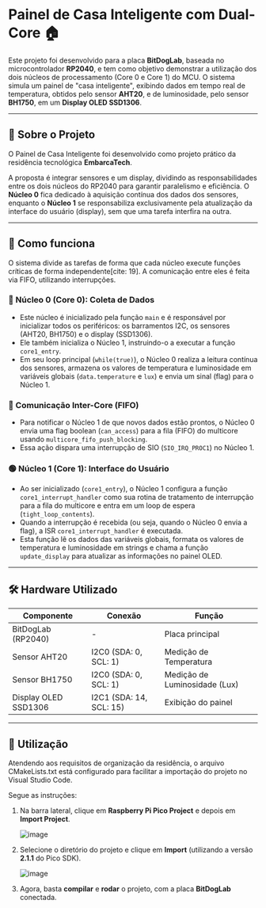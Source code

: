 # Painel de Casa Inteligente com Dual-Core 🏠

Este projeto foi desenvolvido para a placa **BitDogLab**, baseada no microcontrolador **RP2040**, e tem como objetivo demonstrar a utilização dos dois núcleos de processamento (Core 0 e Core 1) do MCU. O sistema simula um painel de "casa inteligente", exibindo dados em tempo real de temperatura, obtidos pelo sensor **AHT20**, e de luminosidade, pelo sensor **BH1750**, em um **Display OLED SSD1306**.

---

## 📌 Sobre o Projeto

O Painel de Casa Inteligente foi desenvolvido como projeto prático da residência tecnológica **EmbarcaTech**.

A proposta é integrar sensores e um display, dividindo as responsabilidades entre os dois núcleos do RP2040 para garantir paralelismo e eficiência. O **Núcleo 0** fica dedicado à aquisição contínua dos dados dos sensores, enquanto o **Núcleo 1** se responsabiliza exclusivamente pela atualização da interface do usuário (display), sem que uma tarefa interfira na outra.

---

## 🧠 Como funciona

O sistema divide as tarefas de forma que cada núcleo execute funções críticas de forma independente[cite: 19]. A comunicação entre eles é feita via FIFO, utilizando interrupções.

### 🔵 Núcleo 0 (Core 0): Coleta de Dados

* Este núcleo é inicializado pela função `main` e é responsável por inicializar todos os periféricos: os barramentos I2C, os sensores (AHT20, BH1750) e o display (SSD1306).
* Ele também inicializa o Núcleo 1, instruindo-o a executar a função `core1_entry`.
* Em seu loop principal (`while(true)`), o Núcleo 0 realiza a leitura contínua dos sensores, armazena os valores de temperatura e luminosidade em variáveis globais (`data.temperature` e `lux`) e envia um sinal (flag) para o Núcleo 1.

### 🔄 Comunicação Inter-Core (FIFO)

* Para notificar o Núcleo 1 de que novos dados estão prontos, o Núcleo 0 envia uma flag boolean (`can_access`) para a fila (FIFO) do multicore usando `multicore_fifo_push_blocking`.
* Essa ação dispara uma interrupção de SIO (`SIO_IRQ_PROC1`) no Núcleo 1.

### 🟢 Núcleo 1 (Core 1): Interface do Usuário

* Ao ser inicializado (`core1_entry`), o Núcleo 1 configura a função `core1_interrupt_handler` como sua rotina de tratamento de interrupção para a fila do multicore e entra em um loop de espera (`tight_loop_contents`).
* Quando a interrupção é recebida (ou seja, quando o Núcleo 0 envia a flag), a ISR `core1_interrupt_handler` é executada.
* Esta função lê os dados das variáveis globais, formata os valores de temperatura e luminosidade em strings e chama a função `update_display` para atualizar as informações no painel OLED.

---

## 🛠️ Hardware Utilizado

| Componente | Conexão | Função |
| --- | --- | --- |
| BitDogLab (RP2040) | - | Placa principal |
| Sensor AHT20 | I2C0 (SDA: 0, SCL: 1) | Medição de Temperatura |
| Sensor BH1750 | I2C0 (SDA: 0, SCL: 1) | Medição de Luminosidade (Lux) |
| Display OLED SSD1306 | I2C1 (SDA: 14, SCL: 15) | Exibição do painel |

---

## 📁 Utilização

Atendendo aos requisitos de organização da residência, o arquivo CMakeLists.txt está configurado para facilitar a importação do projeto no Visual Studio Code.

Segue as instruções:

1.  Na barra lateral, clique em **Raspberry Pi Pico Project** e depois em **Import Project**.

    ![image](https://github.com/user-attachments/assets/4b1ed8c7-6730-4bfe-ae1f-8a26017d1140)

2.  Selecione o diretório do projeto e clique em **Import** (utilizando a versão **2.1.1** do Pico SDK).

    ![image](https://github.com/user-attachments/assets/be706372-b918-4ade-847e-12706af0cc99)

3.  Agora, basta **compilar** e **rodar** o projeto, com a placa **BitDogLab** conectada.
